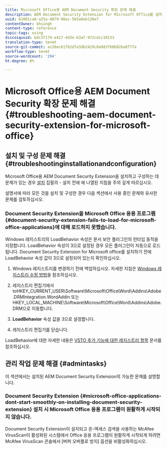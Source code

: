 ```yaml
---
title: Microsoft Office용 AEM Document Security 확장 문제 해결
description: AEM Document Security Extension for Microsoft Office를 설치, 구성 또는 사용하는 데 문제가 있는 경우 이 문서에 나열된 지침을 따르십시오.
uuid: 61001ca8-a25a-4879-98ac-563a6eb126e7
contentOwner: khsingh
content-type: reference
topic-tags: using
discoiquuid: bdc3f174-e417-4d3e-b3af-972cdcc10133
translation-type: tm+mt
source-git-commit: ac26ec61f62d7a3db2429c8a9d3f68b82ba8f77a
workflow-type: tm+mt
source-wordcount: '294'
ht-degree: 0%

---
```



# Microsoft Office용 AEM Document Security 확장 문제 해결{#troubleshooting-aem-document-security-extension-for-microsoft-office}

## 설치 및 구성 문제 해결 {#troubleshootinginstallationandconfiguration}

Microsoft Office용 AEM Document Security Extension을 설치하고 구성하는 데 문제가 있는 경우 [설치](installing-configuring-aemdsext.md) 집필의 - 설치 전에 에 나열된 지침을 주의 깊게 따르십시오.

설명서에 따라 모든 것을 설치 및 구성한 경우 다음 섹션에서 사용 중인 문제와 유사한 문제를 검토하십시오.

### Document Security Extension을 Microsoft Office 응용 프로그램 {#document-security-extension-fails-to-load-for-microsoft-office-applications}에 대해 로드하지 못했습니다.

Windows 레지스트리의 LoadBehavior 속성은 문서 보안 플러그인의 런타임 동작을 지정합니다. LoadBehavior 속성이 3으로 설정된 경우 모든 플러그인이 자동으로 로드됩니다. Document Security Extension for Microsoft office를 설치하기 전에 LoadBehavior 속성 값이 3으로 설정되어 있는지 확인하십시오.

1. Windows 레지스트리를 변경하기 전에 백업하십시오. 자세한 지침은 [Windows 레지스트리 수정 방법](https://support.microsoft.com/en-us/kb/136393)을 참조하십시오.
1. 레지스트리 편집기에서 toHKEY_CURRENT_USER\Software\Microsoft\Office\Word\Addins\Adobe.DRMIntegration.WordAddin 또는 HKEY_LOCAL_MACHINE\Software\Microsoft\Office\Word\Addins\Adobe.DRM으로 이동합니다.
1. **LoadBehavior** 속성 값을 3으로 설정합니다.

1. 레지스트리 편집기를 닫습니다.

LoadBehavior에 대한 자세한 내용은 [VSTO 추가 기능에 대한 레지스트리 항목](https://msdn.microsoft.com/en-us/library/bb386106.aspx#LoadBehavior) 문서를 참조하십시오.

## 관리 작업 문제 해결 {#admintasks}

이 섹션에서는 설치된 AEM Document Security Extension의 가능한 문제를 설명합니다.

### Document Security Extension {#microsoft-office-applications-dont-start-smoothly-on-installing-document-security-extension} 설치 시 Microsoft Office 응용 프로그램이 원활하게 시작되지 않습니다.

Document Security Extension이 설치되고 온-액세스 검색을 사용하는 McAfee VirusScan이 활성화된 시스템에서 Office 응용 프로그램이 원활하게 시작되게 하려면 McAfee VirusScan 콘솔에서 [버퍼 오버플로 방지] 옵션을 비활성화하십시오.
